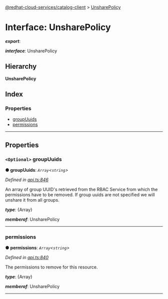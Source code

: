 [@redhat-cloud-services/catalog-client](../README.md) > [UnsharePolicy](../interfaces/unsharepolicy.md)

# Interface: UnsharePolicy

*__export__*: 

*__interface__*: UnsharePolicy

## Hierarchy

**UnsharePolicy**

## Index

### Properties

* [groupUuids](unsharepolicy.md#groupuuids)
* [permissions](unsharepolicy.md#permissions)

---

## Properties

<a id="groupuuids"></a>

### `<Optional>` groupUuids

**● groupUuids**: *`Array`<`string`>*

*Defined in [api.ts:846](https://github.com/RedHatInsights/javascript-clients/blob/master/packages/catalog/api.ts#L846)*

An array of group UUID's retrieved from the RBAC Service from which the permissions have to be removed. If group uuids are not specified we will unshare it from all groups.

*__type__*: {Array}

*__memberof__*: UnsharePolicy

___
<a id="permissions"></a>

###  permissions

**● permissions**: *`Array`<`string`>*

*Defined in [api.ts:840](https://github.com/RedHatInsights/javascript-clients/blob/master/packages/catalog/api.ts#L840)*

The permissions to remove for this resource.

*__type__*: {Array}

*__memberof__*: UnsharePolicy

___

